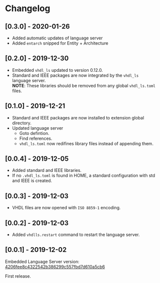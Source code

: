# Changelog

## [0.3.0] - 2020-01-26
- Added automatic updates of language server
- Added `entarch` snipped for Entity + Architecture

## [0.2.0] - 2019-12-30
- Embedded `vhdl_ls` updated to version 0.12.0.
- Standard and IEEE packages are now integrated by the `vhdl_ls` language server.  
**NOTE**: These libraries should be removed from any global `vhdl_ls.toml` files.

## [0.1.0] - 2019-12-21
- Standard and IEEE packages are now installed to extension global directory.
- Updated language server
  - Goto defintion.
  - Find references.
  - `vhdl_ls.toml` now redifines library files instead of appending them. 

## [0.0.4] - 2019-12-05
- Added standard and IEEE libraries.
- If no `.vhdl_ls.toml` is found in HOME, a standard configuration with std and IEEE is created.

## [0.0.3] - 2019-12-03
- VHDL files are now opened with `ISO 8859-1` encoding.

## [0.0.2] - 2019-12-03
- Added `vhdlls.restart` command to restart the language server.

## [0.0.1] - 2019-12-02
Embedded Language Server version: [4206fee8c4322542b386299c557fbd7d610a5cb6](https://github.com/kraigher/rust_hdl)

First release.
